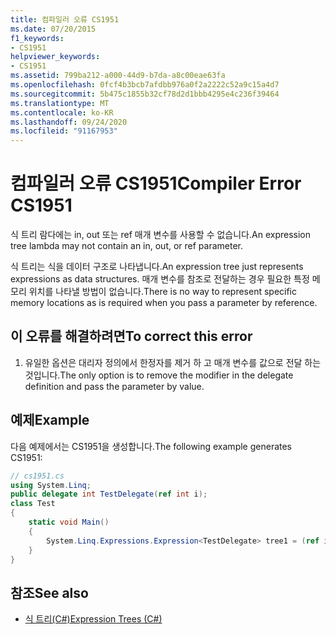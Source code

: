 ```yaml
---
title: 컴파일러 오류 CS1951
ms.date: 07/20/2015
f1_keywords:
- CS1951
helpviewer_keywords:
- CS1951
ms.assetid: 799ba212-a000-44d9-b7da-a8c00eae63fa
ms.openlocfilehash: 0fcf4b3bcb7afdbb976a0f2a2222c52a9c15a4d7
ms.sourcegitcommit: 5b475c1855b32cf78d2d1bbb4295e4c236f39464
ms.translationtype: MT
ms.contentlocale: ko-KR
ms.lasthandoff: 09/24/2020
ms.locfileid: "91167953"
---
```

# <a name="compiler-error-cs1951"></a><span data-ttu-id="e7a19-102">컴파일러 오류 CS1951</span><span class="sxs-lookup"><span data-stu-id="e7a19-102">Compiler Error CS1951</span></span>

<span data-ttu-id="e7a19-103">식 트리 람다에는 in, out 또는 ref 매개 변수를 사용할 수 없습니다.</span><span class="sxs-lookup"><span data-stu-id="e7a19-103">An expression tree lambda may not contain an in, out, or ref parameter.</span></span>  
  
 <span data-ttu-id="e7a19-104">식 트리는 식을 데이터 구조로 나타냅니다.</span><span class="sxs-lookup"><span data-stu-id="e7a19-104">An expression tree just represents expressions as data structures.</span></span> <span data-ttu-id="e7a19-105">매개 변수를 참조로 전달하는 경우 필요한 특정 메모리 위치를 나타낼 방법이 없습니다.</span><span class="sxs-lookup"><span data-stu-id="e7a19-105">There is no way to represent specific memory locations as is required when you pass a parameter by reference.</span></span>  
  
## <a name="to-correct-this-error"></a><span data-ttu-id="e7a19-106">이 오류를 해결하려면</span><span class="sxs-lookup"><span data-stu-id="e7a19-106">To correct this error</span></span>  
  
1. <span data-ttu-id="e7a19-107">유일한 옵션은 대리자 정의에서 한정자를 제거 하 고 매개 변수를 값으로 전달 하는 것입니다.</span><span class="sxs-lookup"><span data-stu-id="e7a19-107">The only option is to remove the modifier in the delegate definition and pass the parameter by value.</span></span>  
  
## <a name="example"></a><span data-ttu-id="e7a19-108">예제</span><span class="sxs-lookup"><span data-stu-id="e7a19-108">Example</span></span>  

 <span data-ttu-id="e7a19-109">다음 예제에서는 CS1951을 생성합니다.</span><span class="sxs-lookup"><span data-stu-id="e7a19-109">The following example generates CS1951:</span></span>  
  
```csharp  
// cs1951.cs  
using System.Linq;  
public delegate int TestDelegate(ref int i);  
class Test  
{  
    static void Main()  
    {  
        System.Linq.Expressions.Expression<TestDelegate> tree1 = (ref int x) => x; // CS1951  
    }  
}  
```  
  
## <a name="see-also"></a><span data-ttu-id="e7a19-110">참조</span><span class="sxs-lookup"><span data-stu-id="e7a19-110">See also</span></span>

- [<span data-ttu-id="e7a19-111">식 트리(C#)</span><span class="sxs-lookup"><span data-stu-id="e7a19-111">Expression Trees (C#)</span></span>](../programming-guide/concepts/expression-trees/index.md)
